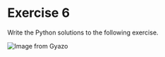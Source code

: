 # Exercise 6

Write the Python solutions to the following exercise.

![Image from Gyazo](https://i.gyazo.com/678c1411b1f96c4709b8882c49fa0656.png)